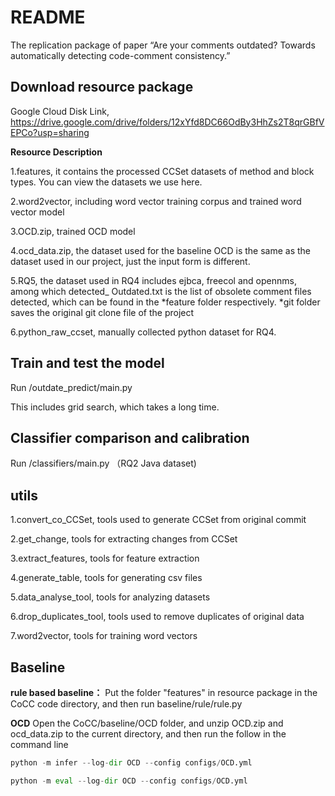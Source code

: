 # README
The replication package of paper “Are your comments outdated? Towards automatically detecting code-comment consistency.”

## Download resource package 
Google Cloud Disk Link, https://drive.google.com/drive/folders/12xYfd8DC66OdBy3HhZs2T8qrGBfVEPCo?usp=sharing

**Resource Description**

1.features, it contains the processed CCSet datasets of method and block types. You can view the datasets we use here.

2.word2vector, including word vector training corpus and trained word vector model

3.OCD.zip, trained OCD model

4.ocd_data.zip, the dataset used for the baseline OCD is the same as the dataset used in our project, just the input form is different.

5.RQ5, the dataset used in RQ4 includes ejbca, freecol and opennms, among which detected_ Outdated.txt is the list of obsolete comment files detected, which can be found in the *feature folder respectively.  *git folder saves the original git clone file of the project

6.python_raw_ccset, manually collected python dataset for RQ4.

## Train and test the model
Run /outdate_predict/main.py

This includes grid search, which takes a long time.
## Classifier comparison and calibration
Run /classifiers/main.py （RQ2 Java dataset)

## utils
1.convert_co_CCSet, tools used to generate CCSet from original commit

2.get_change, tools for extracting changes from CCSet

3.extract_features, tools for feature extraction

4.generate_table, tools for generating csv files

5.data_analyse_tool, tools for analyzing datasets

6.drop_duplicates_tool, tools used to remove duplicates of original data

7.word2vector, tools for training word vectors
## Baseline
**rule based baseline：**
Put the folder "features" in resource package in the CoCC code directory, and then run baseline/rule/rule.py

**OCD**
Open the CoCC/baseline/OCD folder, and unzip OCD.zip and ocd_data.zip to the current directory, and then run the follow in the command line
```python
python -m infer --log-dir OCD --config configs/OCD.yml

python -m eval --log-dir OCD --config configs/OCD.yml
```
